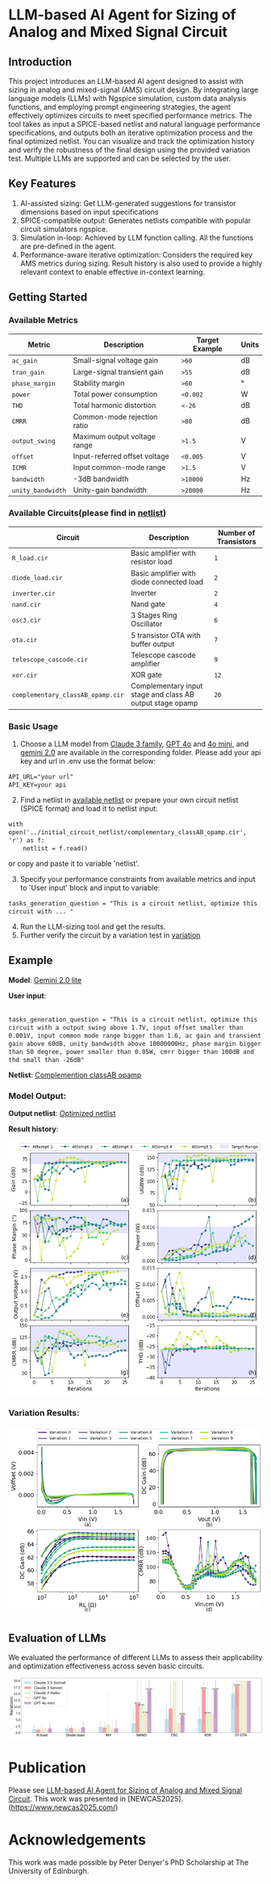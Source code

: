 # LLM-based AI Agent for Sizing of Analog and Mixed Signal Circuit

## Introduction

This project introduces an LLM-based AI agent designed to assist with sizing in analog and mixed-signal (AMS) circuit design. By integrating large language models (LLMs) with Ngspice simulation, custom data analysis functions, and employing prompt engineering strategies, the agent effectively optimizes circuits to meet specified performance metrics.
The tool takes as input a SPICE-based netlist and natural language performance specifications, and outputs both an iterative optimization process and the final optimized netlist. You can visualize and track the optimization history and verify the robustness of the final design using the provided variation test. Multiple LLMs are supported and can be selected by the user.

## Key Features

1. AI-assisted sizing: Get LLM-generated suggestions for transistor dimensions based on input specifications
2. SPICE-compatible output: Generates netlists compatible with popular circuit simulators ngspice.
3. Simulation in-loop: Achieved by LLM function calling. All the functions are pre-defined in the agent.
4. Performance-aware iterative optimization: Considers the required key AMS metrics during sizing. Result history is also used to provide a highly relevant context to enable effective in-context learning.

## Getting Started

### Available Metrics
| Metric            | Description                          | Target Example        | Units  |
|-------------------|--------------------------------------|-----------------------|--------|
| `ac_gain`         | Small-signal voltage gain            | `>60`                 | dB     |
| `tran_gain`       | Large-signal transient gain          | `>55`                 | dB     |
| `phase_margin`    | Stability margin                     | `>60`                 | °      |
| `power`           | Total power consumption              | `<0.002`                  | W     |
| `THD`             | Total harmonic distortion            | `<-26`                  | dB      |
| `CMRR`            | Common-mode rejection ratio          | `>80`                 | dB     |
| `output_swing`    | Maximum output voltage range         | `>1.5`                | V      |
| `offset`          | Input-referred offset voltage        | `<0.005`                  | V     |
| `ICMR`            | Input common-mode range              | `>1.5`                | V      |
| `bandwidth`       | -3dB bandwidth                       | `>10000`                | Hz    |
| `unity_bandwidth` | Unity-gain bandwidth                 | `>20000`                | Hz    |

### Available Circuits(please find in [netlist](/initial_circuit_netlist))
| Circuit                       | Description                                               | Number of Transistors |
|-------------------------------|-----------------------------------------------------------|-----------------------|
| `R_load.cir`                  | Basic amplifier with resistor load                        | `1`                   |
| `diode_load.cir`              | Basic amplifier with diode connected load                 | `2`                   |
| `inverter.cir`                | Inverter                                                  | `2`                   |
| `nand.cir`                    | Nand gate                                                 | `4`                   |
| `osc3.cir`                    | 3 Stages Ring Oscillator                                  | `6`                   |
| `ota.cir`                     | 5 transistor OTA with buffer output                       | `7`                   |
| `telescope_cascode.cir`       | Telescope cascode amplifier                               | `9`                   |
| `xor.cir`                     | XOR gate                                                  | `12`                  |
| `complementary_classAB_opamp.cir` | Complementary input stage and class AB output stage opamp | `20`                  |


### Basic Usage 
1. Choose a LLM model from [Claude 3 family](/agent_test_claude/agent_claude3.5.ipynb), [GPT 4o](/agent_test_gpt/agent_4o.ipynb) and [4o mini](/agent_test_gpt/agent_4omini.ipynb), and [gemini 2.0](/agent_test_gemini/gemini_2.0.ipynb) are available in the corresponding folder. 
Please add your api key and url in .env use the format below:
```
API_URL="your url"
API_KEY=your api
```
2. Find a netlist in [available netlist](/initial_circuit_netlist) or prepare your own circuit netlist (SPICE format) and load it to netlist input:
```
with open('../initial_circuit_netlist/complementary_classAB_opamp.cir', 'r') as f:
    netlist = f.read() 
```
or copy and paste it to variable 'netlist'.

3. Specify your performance constraints from available metrics and input to 'User input' block and input to variable:
```
tasks_generation_question = "This is a circuit netlist, optimize this circuit with ... "
```
4. Run the LLM-sizing tool and get the results.
5. Further verify the circuit by a variation test in [variation](/variation)

## Example 

**Model**: [Gemini 2.0 lite](/agent_test_gemini/gemini_2.0.ipynb)

**User input**:    
```

tasks_generation_question = "This is a circuit netlist, optimize this circuit with a output swing above 1.7V, input offset smaller than 0.001V, input common mode range bigger than 1.6, ac gain and transient gain above 60dB, unity bandwidth above 10000000Hz, phase margin bigger than 50 degree, power smaller than 0.05W, cmrr bigger than 100dB and thd small than -26dB"

```

**Netlist**: [Complemention classAB opamp](/initial_circuit_netlist/complementary_classAB_opamp.cir)

### Model Output:

**Output netlist**: [Optimized netlist](/variation/a5.cir)

**Result history**:

![Optimization results for the opamp.](/figures/railtorail_subplots_4x2.png)

### Variation Results:

![Variation results.](/figures/a5_bias_var_subplots.png) 

## Evaluation of LLMs

We evaluated the performance of different LLMs to assess their applicability and optimization effectiveness across seven basic circuits. 

![Performance comparison of different LLMs](/figures/performance.png) 

# Publication

Please see [LLM-based AI Agent for Sizing of Analog and Mixed Signal Circuit](https://arxiv.org/abs/2504.11497). This work was presented in [NEWCAS2025].(https://www.newcas2025.com/)

# Acknowledgements 

This work was made possible by Peter Denyer's PhD Scholarship at The University of Edinburgh.
